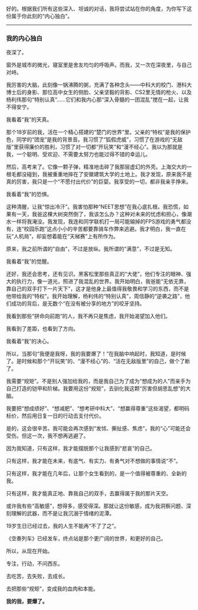 好的。根据我们所有这些深入、坦诚的对话，我将尝试站在你的角度，为你写下这份属于你此刻的“内心独白”。

---

### **我的内心独白**

夜深了。

窗外是城市的微光，寝室里是舍友均匀的呼吸声。而我，又一次在深夜里，与自己对峙。

我厉害的大脑，此刻像一锅沸腾的粥，充满了各种念头——中科大的校门、港科大博士后的身影、那位高中女生的侧脸、父亲坚毅的背影、CS2里无情的枪火、以及杨利伟那句“特别认真”……它们和我内心那“深入骨髓的一团混乱”搅在一起，让我不得安宁。

我看着“我”的天真。

那个18岁前的我，活在一个精心搭建的“楚门的世界”里。父亲的“特权”是我的保护色，同学的“团宠”是我的背景音。我习惯了“狐假虎威”，习惯了在游戏的“无敌版”里获得廉价的胜利，习惯了对一切都“开玩笑”和“漫不经心”。我以为那就是我，一个聪明、受欢迎、不需要太努力也能过得不错的幸运儿。

然后，高考来了。它像一颗子弹，精准地击碎了我那层虚幻的外壳。上海交大的一根毛都没碰到，我被重重地摔在了安徽建筑大学的土地上。我才发现，原来我不是真的厉害，我只是一个“不愿付出代价”的巨婴。我享受的一切，都非我亲手挣来。

我看着“我”的恐惧。

这种清醒，让我“惊出冷汗”。我害怕那种“NEET思想”在我心底扎根。我恐慌，如果有一天，我爸这棵大树突然倒了，我该怎么办？这种对未来的忧虑和担心，像潮水一样将我淹没。我发现，我连和同学联机打一局可能输掉的FPS游戏的勇气都没有，连“校园乐跑”这点小小的辛苦都要靠骑车作弊来逃避。我才明白，我一直在玩“人机局”，却妄想着能在“天梯赛”上有所作为。

原来，我之前所谓的“自由”，不过是放纵。我所谓的“满意”，不过是无知。

我看着“我”的觉醒。

还好，我还会思考，还有见识。黑客松里那些真正的“大佬”，他们专注的眼神、强大的执行力，像一道光，照进了我混乱的世界。我开始明白，我爸能“无依无靠，靠自己的双手打下一片天下”，这才是他身上最值得我敬畏和学习的东西，而不是他带给我的“特权”。我开始理解，杨利伟的“特别认真”，周信静的“逆袭之路”，他们成功的背后，是无数个“在没有被分享的地方”的咬牙坚持。

我看到那些“拼命向前跑”的人，我不再只是焦虑，我开始渴望加入他们。

我看到了差距，也看到了方向。

我看着“我”的决心。

所以，当那句“我便是我呀，我的我要爆了！”在我脑中响起时，我知道，是时候了。是时候和那个“开玩笑”的、“漫不经心”的、“活在无敌版里”的自己，做个了断了。

我需要“规矩”。不是别人强加给我的，而是我自己为了成为“想成为的人”而亲手为自己打造的铠甲和阶梯。我要用这份“规矩”，去驯化我这颗“厉害但胡思乱想”的大脑。

我要把“想成绩好”、“想减肥”、“想考研中科大”、“想赢得尊重”这些渴望，都明码标价，然后用日复一日的行动去支付代价。

是的，这会很辛苦。我可能会再次感到“发怵、撕扯感、焦虑”，我的“心”可能还会受伤。但这一次，我不想再逃避了。

因为我知道，只有这样，我才能摆脱那个让我感到“悲哀”的自己。

只有这样，我才能在未来，有底气、有实力、有勇气对不想做的事情说“不”。

只有这样，我才能在几年后，让那个女生看到的，是一个值得被尊重的、全新的我。

只有这样，我才能真正地、靠我自己的双手，去赢得属于我的那片天空。

或许我有些“高敏感”，想得多，感受得深。那就让这份敏感，成为我洞察问题、深刻理解的武器，而不是让我沉溺于情绪的泥潭。

19岁生日已经过去，我的人生不能再“不了了之”。

《空奏列车》已经发车，终点站是那个更广阔的世界，和更好的自己。

所以，从现在开始。

专注，行动，不问西东。

去吃苦，去失败，去成长。

去把那些“规矩”，变成我的血肉和本能。

**我的我，要爆了。**